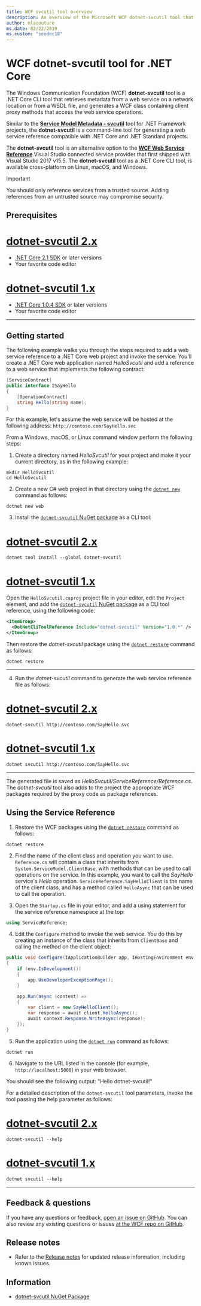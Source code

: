 ```yaml
---
title: WCF svcutil tool overview
description: An overview of the Microsoft WCF dotnet-svcutil tool that adds functionality for .NET Core and ASP.NET Core projects, similar to the WCF svcutil tool for .NET Framework projects.
author: mlacouture
ms.date: 02/22/2019
ms.custom: "seodec18"
---
```

# WCF dotnet-svcutil tool for .NET Core

The Windows Communication Foundation (WCF) **dotnet-svcutil** tool is a .NET Core CLI tool that retrieves metadata from a web service on a network location or from a WSDL file, and generates a WCF class containing client proxy methods that access the web service operations.

Similar to the [**Service Model Metadata - svcutil**](../../framework/wcf/servicemodel-metadata-utility-tool-svcutil-exe.md) tool for .NET Framework projects, the **dotnet-svcutil** is a command-line tool for generating a web service reference compatible with .NET Core and .NET Standard projects.

The **dotnet-svcutil** tool is an alternative option to the [**WCF Web Service Reference**](wcf-web-service-reference-guide.md) Visual Studio connected service provider that first shipped with Visual Studio 2017 v15.5. The **dotnet-svcutil** tool as a .NET Core CLI tool, is available cross-platform on Linux, macOS, and Windows.

> [!IMPORTANT]
> You should only reference services from a trusted source. Adding references from an untrusted source may compromise security.

## Prerequisites

# [dotnet-svcutil 2.x](#tab/dotnetsvcutil2x)
* [.NET Core 2.1 SDK](https://dotnet.microsoft.com/download) or later versions
* Your favorite code editor

# [dotnet-svcutil 1.x](#tab/dotnetsvcutil1x)
* [.NET Core 1.0.4 SDK](https://dotnet.microsoft.com/download) or later versions
* Your favorite code editor

---

## Getting started

The following example walks you through the steps required to add a web service reference to a .NET Core web project and invoke the service. You'll create a .NET Core web application named _HelloSvcutil_ and add a reference to a web service that implements the following contract:

```csharp
[ServiceContract]
public interface ISayHello
{
    [OperationContract]
    string Hello(string name);
}
```

For this example, let's assume the web service will be hosted at the following address: `http://contoso.com/SayHello.svc`

From a Windows, macOS, or Linux command window perform the following steps:

1. Create a directory named _HelloSvcutil_ for your project and make it your current directory, as in the following example:

```console
mkdir HelloSvcutil
cd HelloSvcutil
```

2. Create a new C# web project in that directory using the [`dotnet new`](../tools/dotnet-new.md) command as follows:

```console
dotnet new web
```

3. Install the [`dotnet-svcutil` NuGet package](https://nuget.org/packages/dotnet-svcutil) as a CLI tool:
# [dotnet-svcutil 2.x](#tab/dotnetsvcutil2x)
```console
dotnet tool install --global dotnet-svcutil
```

# [dotnet-svcutil 1.x](#tab/dotnetsvcutil1x)
Open the `HelloSvcutil.csproj` project file in your editor, edit the `Project` element, and add the [`dotnet-svcutil` NuGet package](https://nuget.org/packages/dotnet-svcutil) as a CLI tool reference, using the following code:

```xml
<ItemGroup>
  <DotNetCliToolReference Include="dotnet-svcutil" Version="1.0.*" />
</ItemGroup>
```

Then restore the _dotnet-svcutil_ package using the [`dotnet restore`](../tools/dotnet-restore.md) command as follows:

```console
dotnet restore
```

---

4. Run the _dotnet-svcutil_ command to generate the web service reference file as follows:
# [dotnet-svcutil 2.x](#tab/dotnetsvcutil2x)
```console
dotnet-svcutil http://contoso.com/SayHello.svc
```

# [dotnet-svcutil 1.x](#tab/dotnetsvcutil1x)
```console
dotnet svcutil http://contoso.com/SayHello.svc
```
---

The generated file is saved as _HelloSvcutil/ServiceReference/Reference.cs_. The _dotnet-svcutil_ tool also adds to the project the appropriate WCF packages required by the proxy code as package references.

## Using the Service Reference

1. Restore the WCF packages using the [`dotnet restore`](../tools/dotnet-restore.md) command as follows:

```console
dotnet restore
```

2. Find the name of the client class and operation you want to use. `Reference.cs` will contain a class that inherits from `System.ServiceModel.ClientBase`, with methods that can be used to call operations on the service. In this example, you want to call the _SayHello_ service's _Hello_ operation. `ServiceReference.SayHelloClient` is the name of the client class, and has a method called `HelloAsync` that can be used to call the operation.

3. Open the `Startup.cs` file in your editor, and add a using statement for the service reference namespace at the top:

```csharp
using ServiceReference;
```

 4. Edit the `Configure` method to invoke the web service. You do this by creating an instance of the class that inherits from `ClientBase` and calling the method on the client object:

```csharp
public void Configure(IApplicationBuilder app, IHostingEnvironment env)
{
    if (env.IsDevelopment())
    {
        app.UseDeveloperExceptionPage();
    }

    app.Run(async (context) =>
    {
        var client = new SayHelloClient();
        var response = await client.HelloAsync();
        await context.Response.WriteAsync(response);
    });
}

```

5. Run the application using the [`dotnet run`](../tools/dotnet-run.md) command as follows:

```console
dotnet run
```

6. Navigate to the URL listed in the console (for example, `http://localhost:5000`) in your web browser.

You should see the following output:
"Hello dotnet-svcutil!"

For a detailed description of the `dotnet-svcutil` tool parameters, invoke the tool passing the help parameter as follows:
# [dotnet-svcutil 2.x](#tab/dotnetsvcutil2x)
```console
dotnet-svcutil --help
```

# [dotnet-svcutil 1.x](#tab/dotnetsvcutil1x)
```console
dotnet svcutil --help
```
---

## Feedback & questions

If you have any questions or feedback, [open an issue on GitHub](https://github.com/dotnet/wcf/issues/new). You can also review any existing questions or issues [at the WCF repo on GitHub](https://github.com/dotnet/wcf/issues?utf8=%E2%9C%93&q=is:issue%20label:tooling).

## Release notes

* Refer to the [Release notes](https://github.com/dotnet/wcf/blob/master/release-notes/dotnet-svcutil-notes.md) for updated release information, including known issues.

## Information

* [dotnet-svcutil NuGet Package](https://nuget.org/packages/dotnet-svcutil)
